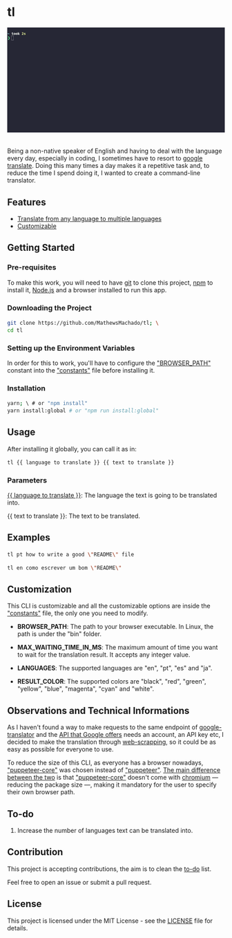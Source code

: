 # tl

<div align="center">
  <img alt="CLI working" src="https://github.com/MathewsMachado/tl/blob/main/docs/gif.gif" />
</div>

</br>

Being a non-native speaker of English and having to deal with the language every day, especially in coding, I sometimes have to resort to [google translate](https://translate.google.com/). Doing this many times a day makes it a repetitive task and, to reduce the time I spend doing it, I wanted to create a command-line translator.

## Features

- [Translate from any language to multiple languages](https://github.com/MathewsMachado/tl#customization)
- [Customizable](https://github.com/MathewsMachado/tl#customization)

## Getting Started

### Pre-requisites

To make this work, you will need to have [git](https://git-scm.com/) to clone this project, [npm](https://npmjs.com/) to install it, [Node.js](https://nodejs.org/en/) and a browser installed to run this app.

### Downloading the Project

```sh
git clone https://github.com/MathewsMachado/tl; \
cd tl
```

### Setting up the Environment Variables

In order for this to work, you'll have to configure the ["BROWSER_PATH"](https://github.com/MathewsMachado/tl#customization) constant into the ["constants"](https://github.com/MathewsMachado/tl/blob/main/src/constants.js) file before installing it.

### Installation

```sh
yarn; \ # or "npm install"
yarn install:global # or "npm run install:global"
```

## Usage

After installing it globally, you can call it as in:

```sh
tl {{ language to translate }} {{ text to translate }}
```

### Parameters

[{{ language to translate }}](https://github.com/MathewsMachado/tl#customization): The language the text is going to be translated into.

{{ text to translate }}: The text to be translated.

## Examples

```sh
tl pt how to write a good \"README\" file
```

```sh
tl en como escrever um bom \"README\"
```

## Customization

This CLI is customizable and all the customizable options are inside the ["constants"](https://github.com/MathewsMachado/tl/blob/main/src/constants.js) file, the only one you need to modify.

- **BROWSER_PATH**: The path to your browser executable. In Linux, the path is under the "bin" folder.

- **MAX_WAITING_TIME_IN_MS**: The maximum amount of time you want to wait for the translation result. It accepts any integer value.

- **LANGUAGES**: The supported languages are "en", "pt", "es" and "ja".

- **RESULT_COLOR**: The supported colors are "black", "red", "green", "yellow", "blue", "magenta", "cyan" and "white".

## Observations and Technical Informations

As I haven't found a way to make requests to the same endpoint of [google-translator](https://translate.google.com/) and the [API that Google offers](https://cloud.google.com/translate) needs an account, an API key etc, I decided to make the translation through [web-scrapping](https://www.google.com/search?q=web+scraping&gl=us&hl=en&pws=0), so it could be as easy as possible for everyone to use.

To reduce the size of this CLI, as everyone has a browser nowadays, ["puppeteer-core"](https://github.com/puppeteer/puppeteer#puppeteer-core) was chosen instead of ["puppeteer"](https://github.com/puppeteer/puppeteer). [The main difference between the two](https://github.com/puppeteer/puppeteer/blob/main/docs/api.md#puppeteer-vs-puppeteer-core) is that ["puppeteer-core"](https://github.com/puppeteer/puppeteer#puppeteer-core) doesn't come with [chromium](https://www.chromium.org/) — reducing the package size —, making it mandatory for the user to specify their own browser path.

## To-do

1. Increase the number of languages text can be translated into.

## Contribution

This project is accepting contributions, the aim is to clean the [to-do](https://github.com/MathewsMachado/tl/#to-do) list.

Feel free to open an issue or submit a pull request.

## License

This project is licensed under the MIT License - see the [LICENSE](https://github.com/MathewsMachado/tl/blob/master/LICENSE) file for details.
